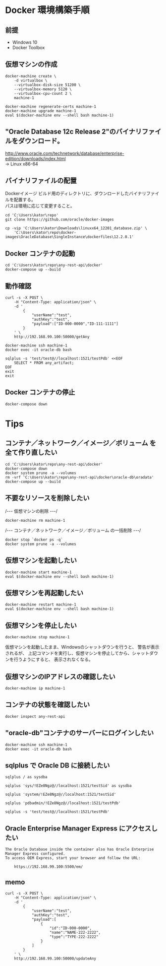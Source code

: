 # Docker 環境構築手順
## 前提
* Windows 10
* Docker Toolbox
    
## 仮想マシンの作成
```shell script
docker-machine create \
    -d virtualbox \
    --virtualbox-disk-size 51200 \
    --virtualbox-memory 5120 \
    --virtualbox-cpu-count 2 \
    machine-1
    
docker-machine regenerate-certs machine-1
docker-machine upgrade machine-1
eval $(docker-machine env --shell bash machine-1)
```

## "Oracle Database 12c Release 2"のバイナリファイルをダウンロード。
http://www.oracle.com/technetwork/database/enterprise-edition/downloads/index.html  
-> Linux x86-64

## バイナリファイルの配置
Dockerイメージ ビルド用のディレクトリに、ダウンロードしたバイナリファイルを配置する。  
パスは環境に応じて変更すること。  

```shell script
cd 'C:\Users\kator\repo'
git clone https://github.com/oracle/docker-images

cp -vip 'C:\Users\kator\Downloads\linuxx64_12201_database.zip' \
    'C:\Users\kator\repo\docker-images\OracleDatabase\SingleInstance\dockerfiles\12.2.0.1'
```

## Docker コンテナの起動
```shell script
cd 'C:\Users\kator\repo\any-rest-api\docker'
docker-compose up --build
```
## 動作確認
```shell script
curl -s -X POST \
    -H "Content-Type: application/json" \
    -d '
        {
            "userName":"test",
            "authKey":"test",
            "payload":["ID-000-0000","ID-111-1111"]
        }
    ' \
    http://192.168.99.100:50000/getAny
```
```shell script
docker-machine ssh machine-1
docker exec -it oracle-db bash

sqlplus -s 'test/test@//localhost:1521/testPdb' <<EOF
    SELECT * FROM any_artifact;
EOF
exit
exit
```

## Docker コンテナの停止
```shell script
docker-compose down
```

# Tips
## コンテナ／ネットワーク／イメージ／ボリューム を全て作り直したい
```shell script
cd 'C:\Users\kator\repo\any-rest-api\docker'
docker-compose down
docker system prune -a --volumes
rm -vrf 'C:\Users\kator\repo\any-rest-api\docker\oracle-db\oradata'
docker-compose up --build
```
  
## 不要なリソースを削除したい
/--- 仮想マシンの削除 ---/
```shell script
docker-machine rm machine-1
```
/--- コンテナ／ネットワーク／イメージ／ボリューム の一括削除 ---/
```shell script
docker stop `docker ps -q`
docker system prune -a --volumes
```

## 仮想マシンを起動したい
```shell script
docker-machine start machine-1
eval $(docker-machine env --shell bash machine-1)
```

## 仮想マシンを再起動したい
```shell script
docker-machine restart machine-1
eval $(docker-machine env --shell bash machine-1)
```

## 仮想マシンを停止したい
```shell script
docker-machine stop machine-1
```
仮想マシンを起動したまま、Windowsのシャットダウンを行うと、 警告が表示されるが、
上記コマンドを実行し、仮想マシンを停止してから、シャットダウンを行うようにすると、 表示されなくなる。

## 仮想マシンのIPアドレスの確認したい
```shell script
docker-machine ip machine-1
```
  
## コンテナの状態を確認したい
```shell script
docker inspect any-rest-api
```
  
## "oracle-db"コンテナのサーバーにログインしたい
```shell script
docker-machine ssh machine-1
docker exec -it oracle-db bash
```
  
## sqlplus で Oracle DB に接続したい
```shell script
sqlplus / as sysdba
```
```shell script
sqlplus 'sys/!EZe8Ngz@//localhost:1521/testSid' as sysdba
```
```shell script
sqlplus 'system/!EZe8Ngz@//localhost:1521/testSid'
```
```shell script
sqlplus 'pdbadmin/!EZe8Ngz@//localhost:1521/testPdb'
```
```shell script
sqlplus -s 'test/test@//localhost:1521/testPdb'
```

## Oracle Enterprise Manager Express にアクセスしたい
```text
The Oracle Database inside the container also has Oracle Enterprise Manager Express configured. 
To access OEM Express, start your browser and follow the URL:

	https://192.168.99.100:5500/em/
```

## memo
```shell script
curl -s -X POST \
    -H "Content-Type: application/json" \
    -d '
        {
            "userName":"test",
            "authKey":"test",
            "payload":[
                {
                    "id":"ID-000-0000",
                    "name":"NAME-222-2222",
                    "type":"TYPE-222-2222"
                }
            ]
        }
    ' \
    http://192.168.99.100:50000/updateAny
```
